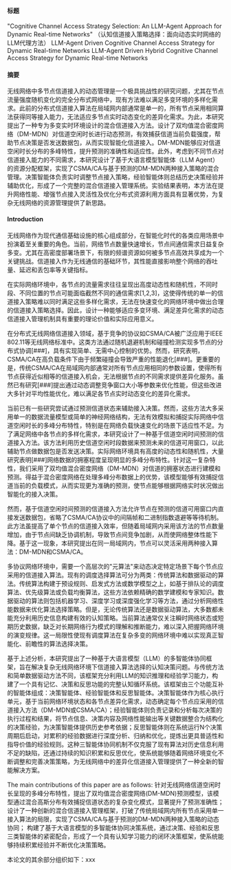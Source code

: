 #### 标题
"Cognitive Channel Access Strategy Selection: An LLM-Agent Approach for Dynamic Real-time Networks"
（认知信道接入策略选择：面向动态实时网络的LLM代理方法）
LLM-Agent Driven Cognitive Channel Access Strategy for Dynamic Real-time Networks
LLM-Agent Driven Hybrid Cognitive Channel Access Strategy for Dynamic Real-time Networks

#### 摘要
无线网络中多节点信道接入的动态管理是一个极具挑战性的研究问题，尤其在节点流量强度随机变化的完全分布式网络中，现有方法难以满足多变环境的多样化需求。此前的分布式信道接入算法在局域网内部通常是单一的，所有节点采用相同算法获得同等接入能力，无法适应多节点实时动态变化的差异化需求。为此，本研究提出了一种专为多变实时环境设计的混合信道接入方法。设计了双均值混合密度网络（DM-MDN）对信道空闲时长进行动态预测，有效捕获信道当前负载强度，帮助节点决策是否发送数据包，从而实现智能化信道接入。DM-MDN能够应对信道空闲时长分布的多峰特性，提升预测的准确性和适应性。此外，考虑到不同节点对信道接入能力的不同需求，本研究设计了基于大语言模型智能体（LLM Agent）的资源分配框架，实现了CSMA/CA与基于预测的DM-MDN两种接入策略的混合管理。决策智能体负责实时调整节点接入策略，经验智能体则总结历史决策经验并辅助优化，形成了一个完整的混合信道接入管理系统。实验结果表明，本方法在提升网络性能、增强节点接入灵活性及优化分布式资源利用方面具有显著优势，为复杂无线网络的资源管理提供了新思路。

#### Introduction
无线网络作为现代通信基础设施的核心组成部分，在智能化时代的各类应用场景中扮演着至关重要的角色。当前，网络节点数量快速增长，节点间通信需求日益复杂多变。尤其在高密度部署场景下，有限的频谱资源如何被多节点高效共享成为一个关键挑战。信道接入作为无线通信的基础环节，其性能直接影响整个网络的吞吐量、延迟和丢包率等关键指标。

在实际网络环境中，各节点的流量需求往往呈现出高度动态性和随机性，不同时段、不同位置的节点可能面临截然不同的通信需求[1,2,3]，这使得传统的单一的信道接入策略难以同时满足这些多样化需求，无法在快速变化的网络环境中做出合理的信道接入策略选择。因此，设计一种能够适应多变环境、满足差异化需求的动态信道接入管理机制具有重要的理论价值和实际应用意义。

在分布式无线网络信道接入领域，基于竞争的协议如CSMA/CA被广泛应用于IEEE 802.11等无线网络标准中。这类方法通过随机退避机制和碰撞检测实现多节点的分布式协调[###]，具有实现简单、无需中心控制的优势。然而，研究表明，CSMA/CA在高负载条件下由于频繁碰撞会导致严重的性能退化[###]。更重要的是，传统CSMA/CA在局域网内部通常对所有节点应用相同的参数设置，使得所有节点获得近似相等的信道接入机会，无法根据节点的不同需求提供差异化服务。虽然已有研究[###]提出通过动态调整竞争窗口大小等参数来优化性能，但这些改进大多针对平均性能优化，难以满足各节点实时动态变化的差异化需求。

当前已有一些研究尝试通过预测信道状态来辅助接入决策。然而，这些方法大多采用单一的数据流量模型或简单的神经网络结构，无法有效模拟和捕捉实际网络中信道空闲时长的多峰分布特性，特别是在网络负载快速变化的场景下适应性不足。为了满足网络中各节点的多样化需求，本研究设计了一种基于信道空闲时间预测的信道接入方法。该方法利用历史信道空闲时段数据来预测未来的信道可用窗口，以此辅助节点做数据包是否发送决策。实际网络环境具有高度的动态性和随机性，大量研究表明[###]网络数据的拥塞程度呈现明显的多峰分布特性。针对这一复杂特性，我们采用了双均值混合密度网络（DM-MDN）对信道的拥塞状态进行建模和预测。得益于混合密度网络在处理多峰分布数据上的优势，该模型能够有效捕捉信道当前的负载模式，从而实现更为准确的预测，使节点能够根据网络实时状况做出智能化的接入决策。

然而，基于信道空闲时间预测的信道接入方法允许节点在预测的信道可用窗口内直接发送数据包，省略了CSMA/CA协议中的间隔帧和二进制指数退避等等待机制。此方法虽提高了单个节点的信道接入效率，但随着局域网内采用该方法的节点数量增加，由于节点间缺乏协调机制，导致节点间竞争加剧，从而使网络整体性能下降。基于这一现象，本研究提出在同一局域网内，节点可以灵活采用两种接入算法：DM-MDN和CSMA/CA。

多协议网络环境中，需要一个高层次的"元算法"来动态决定特定场景下每个节点应采用的信道接入算法。现有的调度选择算法可分为两类：传统算法和数据驱动的算法。传统算法构建于预设规则、启发式方法或数学模型之上，如基于排队论的调度算法、优先级算法或负载均衡算法，这些方法依赖精确的数学建模和专家知识。数据驱动的算法则包括机器学习、深度学习或深度强化学习等方法，通过分析网络性能数据来优化算法选择策略。但是，无论传统算法还是数据驱动算法，大多数都未能充分利用历史信息构建有效的认知策略。当前算法通常仅关注瞬时网络状态或短期历史数据，缺乏对长期网络行为模式的理解和推断能力，难以深入把握网络环境的演变规律。这一局限性使现有调度算法在复杂多变的网络环境中难以实现真正智能化、前瞻性的算法选择决策。

基于上述分析，本研究提出了一种基于大语言模型（LLM）的多智能体协同框架，旨在解决复杂无线网络环境下信道接入算法选择的认知决策问题。与传统方法和简单数据驱动方法不同，该框架充分利用LLM的知识推理和经验学习能力，构建了一个具有记忆、决策和反思功能的完整认知循环系统。该框架由三个功能互补的智能体组成：决策智能体、经验智能体和反思智能体。决策智能体作为核心执行单元，基于当前网络环境状态和各节点差异化需求，动态确定每个节点应采用的信道接入方法（DM-MDN或CSMA/CA）；经验智能体则负责记录和分析每次决策的执行过程和结果，将节点信息、决策内容及网络性能输出等关键数据整合为结构化的决策经验，为决策智能体提供历史参考依据；反思智能体则在系统运行N个决策周期后启动，对累积的经验数据进行深度分析、归纳和优化，提炼出更具普适性和指导价值的经验规则。这种三智能体协同机制不仅克服了现有算法对历史信息利用不足的缺陷，还通过持续的知识积累和反思优化，使系统能够随着网络环境变化不断调整和完善决策策略，为无线网络中的差异化信道接入管理提供了一种全新的智能解决方案。

The main contributions of this paper are as follows:
针对无线网络信道空闲时长呈现的多峰分布特性，提出了双均值混合密度网络(DM-MDN)预测模型，该模型通过混合高斯分布有效捕捉信道状态的复杂变化模式，显著提升了预测准确性；
设计了一种创新的混合信道接入管理框架，打破了传统局域网内所有节点采用单一接入算法的局限，实现了CSMA/CA与基于预测的DM-MDN两种接入策略的动态协同；
构建了基于大语言模型的多智能体协同决策系统，通过决策、经验和反思三类智能体的紧密配合，形成了一个具有认知学习能力的闭环决策框架，使系统能够持续积累经验并不断优化决策策略。

本论文的其余部分组织如下：xxx